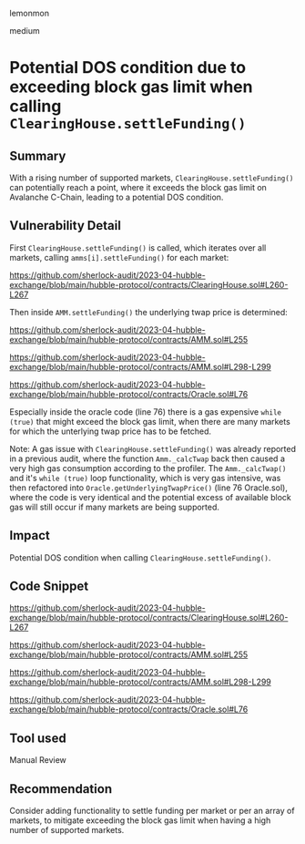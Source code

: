 lemonmon

medium

# Potential DOS condition due to exceeding block gas limit when calling `ClearingHouse.settleFunding()`

## Summary

With a rising number of supported markets, `ClearingHouse.settleFunding()` can potentially reach a point, where it exceeds the block gas limit on Avalanche C-Chain, leading to a potential DOS condition.

## Vulnerability Detail

First `ClearingHouse.settleFunding()` is called, which iterates over all markets, calling `amms[i].settleFunding()` for each market:

https://github.com/sherlock-audit/2023-04-hubble-exchange/blob/main/hubble-protocol/contracts/ClearingHouse.sol#L260-L267

Then inside `AMM.settleFunding()` the underlying twap price is determined:

https://github.com/sherlock-audit/2023-04-hubble-exchange/blob/main/hubble-protocol/contracts/AMM.sol#L255

https://github.com/sherlock-audit/2023-04-hubble-exchange/blob/main/hubble-protocol/contracts/AMM.sol#L298-L299

https://github.com/sherlock-audit/2023-04-hubble-exchange/blob/main/hubble-protocol/contracts/Oracle.sol#L76

Especially inside the oracle code (line 76) there is a gas expensive `while (true)` that might exceed the block gas limit, when there are many markets for which the unterlying twap price has to be fetched.

Note: A gas issue with `ClearingHouse.settleFunding()` was already reported in a previous audit, where the function `Amm._calcTwap` back then caused a very high gas consumption according to the profiler. The `Amm._calcTwap()` and it's `while (true)` loop functionality, which is very gas intensive, was then refactored into `Oracle.getUnderlyingTwapPrice()` (line 76 Oracle.sol), where the code is very identical and the potential excess of available block gas will still occur if many markets are being supported.

## Impact

Potential DOS condition when calling `ClearingHouse.settleFunding()`.

## Code Snippet

https://github.com/sherlock-audit/2023-04-hubble-exchange/blob/main/hubble-protocol/contracts/ClearingHouse.sol#L260-L267

https://github.com/sherlock-audit/2023-04-hubble-exchange/blob/main/hubble-protocol/contracts/AMM.sol#L255

https://github.com/sherlock-audit/2023-04-hubble-exchange/blob/main/hubble-protocol/contracts/AMM.sol#L298-L299

https://github.com/sherlock-audit/2023-04-hubble-exchange/blob/main/hubble-protocol/contracts/Oracle.sol#L76


## Tool used

Manual Review

## Recommendation

Consider adding functionality to settle funding per market or per an array of markets, to mitigate exceeding the block gas limit when having a high number of supported markets.